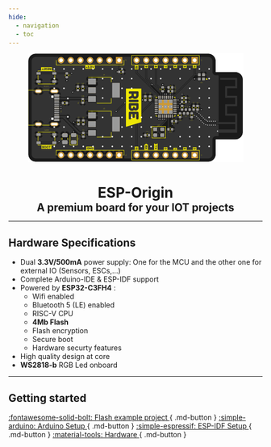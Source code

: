 ```yaml
---
hide:
  - navigation
  - toc
---
```


<style>

  .md-content .logo {
    width: 500px;
    margin: 0px auto 0px auto;
    padding-left: 30px;
  }

</style>

<div align="center">

  <img src="./img/top.svg" class="logo"></img>


  <h1 style="margin: 40px auto 0px auto;">ESP-Origin</h1>
  <h2 style="margin: 0;">A premium board for your IOT projects</h2>

</div>



---

<h2>Hardware Specifications</h2>

- Dual **3.3V/500mA** power supply: One for the MCU and the other one for external IO (Sensors, ESCs,...) 
- Complete Arduino-IDE & ESP-IDF support
- Powered by **ESP32-C3FH4** : 
    - Wifi enabled
    - Bluetooth 5 (LE) enabled
    - RISC-V CPU
    - **4Mb Flash**
    - Flash encryption
    - Secure boot
    - Hardware securty features
- High quality design at core
- **WS2818-b** RGB Led onboard 

---

<h2>Getting started</h2>


[:fontawesome-solid-bolt: Flash example project ](#){ .md-button }
[:simple-arduino: Arduino Setup  ](#){ .md-button }
[:simple-espressif: ESP-IDF Setup  ](#){ .md-button }
[:material-tools: Hardware  ](#){ .md-button }


<br>